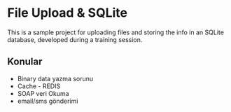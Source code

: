 # File Upload & SQLite

This is a sample project for uploading files and storing the info in an SQLite database, developed during a training session.

## Konular

- Binary data yazma sorunu
- Cache - REDIS
- SOAP veri Okuma
- email/sms gönderimi
